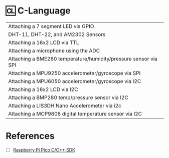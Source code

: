 # :cl: C-Language

| |
|-|
| Attaching a 7 segment LED via GPIO |                                                               
| DHT-11, DHT-22, and AM2302 Sensors |                                                             
| Attaching a 16x2 LCD via TTL |                                                                     
| Attaching a microphone using the ADC |                                                             
| Attaching a BME280 temperature/humidity/pressure sensor via SPI |                                     
| Attaching a MPU9250 accelerometer/gyroscope via SPI |                                               
| Attaching a MPU6050 accelerometer/gyroscope via I2C |                                               
| Attaching a 16x2 LCD via I2C |                                                                      
| Attaching a BMP280 temp/pressure sensor via I2C |                                                  
| Attaching a LIS3DH Nano Accelerometer via i2c |                                                    
| Attaching a MCP9808 digital temperature sensor via I2C | 


# References

- [ ] [Raspberry Pi Pico C/C++ SDK](https://datasheets.raspberrypi.com/pico/raspberry-pi-pico-c-sdk.pdf)
